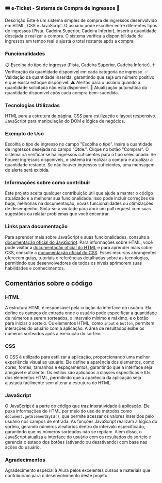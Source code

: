 ### 🎟️ e-Ticket - Sistema de Compra de Ingressos 🎫
Descrição
Este é um sistema simples de compra de ingressos desenvolvido em HTML, CSS e JavaScript. O usuário pode escolher entre diferentes tipos de ingressos (Pista, Cadeira Superior, Cadeira Inferior), inserir a quantidade desejada e realizar a compra. O sistema verifica a disponibilidade de ingressos em tempo real e ajusta o total restante após a compra.

### Funcionalidades
📋 Escolha do tipo de ingresso (Pista, Cadeira Superior, Cadeira Inferior).
➕ Verificação da quantidade disponível em cada categoria de ingresso.
✅ Validação da quantidade inserida, garantindo que seja um número positivo e que exista estoque disponível.
⚠️ Alertas para o usuário quando a quantidade solicitada não está disponível.
🛒 Atualização automática da quantidade disponível após cada compra bem-sucedida.

### Tecnologias Utilizadas
HTML para a estrutura da página.
CSS para estilização e layout responsivo.
JavaScript para manipulação do DOM e lógica de negócios.

### Exemplo de Uso
Escolha o tipo de ingresso no campo "Escolha o tipo".
Insira a quantidade de ingressos desejada no campo "Qtde.".
Clique no botão "Comprar".
O sistema irá verificar se há ingressos suficientes para o tipo selecionado:
Se houver ingressos disponíveis, o sistema irá realizar a compra e atualizar a quantidade restante.
Se não houver ingressos suficientes, uma mensagem de alerta será exibida.

### Informações sobre como contribuir
Este projeto aceita qualquer contribuição útil que ajude a manter o código atualizado e a melhorar sua funcionalidade. Isso pode incluir correções de bugs, melhorias na documentação, novas funcionalidades ou otimizações de desempenho. Sinta-se à vontade para abrir um pull request com suas sugestões ou relatar problemas que você encontrar.

### Links para documentação
Para aprender mais sobre JavaScript e suas funcionalidades, consulte a [documentação oficial do JavaScript](https://developer.mozilla.org/pt-BR/docs/Web/JavaScript). Para informações sobre HTML, você pode visitar a [documentação oficial do HTML](https://developer.mozilla.org/pt-BR/docs/Web/HTML) e para aprender mais sobre CSS, consulte a [documentação oficial do CSS](https://developer.mozilla.org/pt-BR/docs/Web/CSS). Esses recursos abrangentes oferecem guias, tutoriais e referências detalhadas sobre as tecnologias, permitindo que desenvolvedores de todos os níveis aprimorem suas habilidades e conhecimentos.

## Comentários sobre o código
### HTML
A estrutura HTML é responsável pela criação da interface do usuário. Ela define os campos de entrada onde o usuário pode especificar a quantidade de números a serem sorteados, o intervalo mínimo e máximo, e o botão para iniciar o sorteio. Os elementos HTML, como `input` e `button`, permitem interações do usuário com a aplicação. A área de resultados exibe os números sorteados após a execução do sorteio.
### CSS
O CSS é utilizado para estilizar a aplicação, proporcionando uma melhor experiência visual ao usuário. Ele define a aparência dos elementos, como cores, fontes, tamanhos e espaçamentos, garantindo que a interface seja amigável e atraente. Os estilos são aplicados a classes específicas e IDs dos elementos HTML, permitindo que a aparência da aplicação seja ajustada facilmente sem alterar a estrutura do HTML.
### JavaScript
O JavaScript é a parte do código que traz interatividade à aplicação. Ele puxa informações do HTML por meio do uso de métodos como `document.getElementById()`, que permite acessar os valores inseridos pelo usuário nos campos de entrada. As funções JavaScript realizam a lógica do sorteio, gerando números aleatórios dentro do intervalo especificado, garantindo que os números sorteados não se repitam. Além disso, o JavaScript atualiza a interface do usuário com os resultados do sorteio e gerencia o estado dos botões (ativando ou desativando) com base nas ações do usuário.

### Agradecimentos
Agradecimento especial à Alura pelos excelentes cursos e materiais que contribuíram para o desenvolvimento deste projeto.
